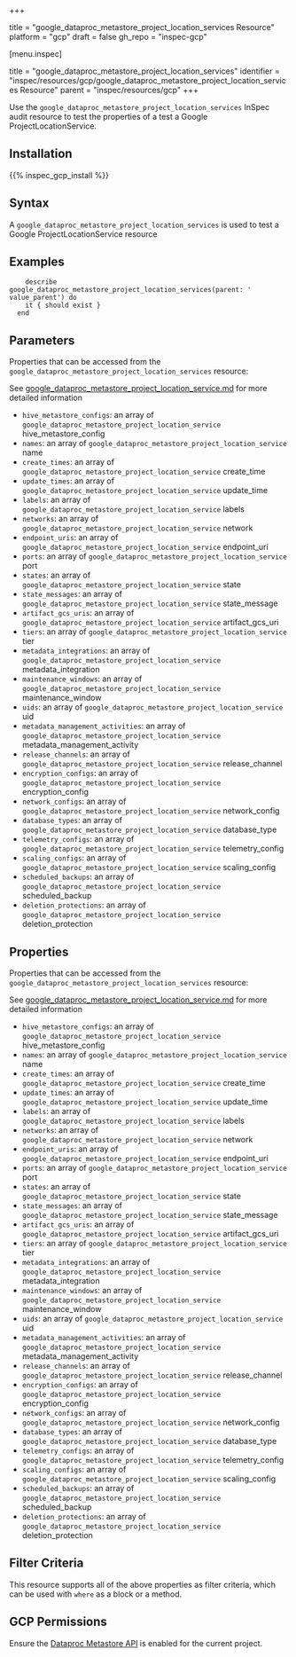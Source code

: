 +++

title = "google_dataproc_metastore_project_location_services Resource"
platform = "gcp"
draft = false
gh_repo = "inspec-gcp"


[menu.inspec]

title = "google_dataproc_metastore_project_location_services"
identifier = "inspec/resources/gcp/google_dataproc_metastore_project_location_services Resource"
parent = "inspec/resources/gcp"
+++

Use the `google_dataproc_metastore_project_location_services` InSpec audit resource to test the properties of a test a Google ProjectLocationService.

## Installation
{{% inspec_gcp_install %}}

## Syntax
A `google_dataproc_metastore_project_location_services` is used to test a Google ProjectLocationService resource

## Examples
```
    describe google_dataproc_metastore_project_location_services(parent: ' value_parent') do
    it { should exist }
  end
```

## Parameters
Properties that can be accessed from the `google_dataproc_metastore_project_location_services` resource:

See [google_dataproc_metastore_project_location_service.md](google_dataproc_metastore_project_location_service.md) for more detailed information
* `hive_metastore_configs`: an array of `google_dataproc_metastore_project_location_service` hive_metastore_config
* `names`: an array of `google_dataproc_metastore_project_location_service` name
* `create_times`: an array of `google_dataproc_metastore_project_location_service` create_time
* `update_times`: an array of `google_dataproc_metastore_project_location_service` update_time
* `labels`: an array of `google_dataproc_metastore_project_location_service` labels
* `networks`: an array of `google_dataproc_metastore_project_location_service` network
* `endpoint_uris`: an array of `google_dataproc_metastore_project_location_service` endpoint_uri
* `ports`: an array of `google_dataproc_metastore_project_location_service` port
* `states`: an array of `google_dataproc_metastore_project_location_service` state
* `state_messages`: an array of `google_dataproc_metastore_project_location_service` state_message
* `artifact_gcs_uris`: an array of `google_dataproc_metastore_project_location_service` artifact_gcs_uri
* `tiers`: an array of `google_dataproc_metastore_project_location_service` tier
* `metadata_integrations`: an array of `google_dataproc_metastore_project_location_service` metadata_integration
* `maintenance_windows`: an array of `google_dataproc_metastore_project_location_service` maintenance_window
* `uids`: an array of `google_dataproc_metastore_project_location_service` uid
* `metadata_management_activities`: an array of `google_dataproc_metastore_project_location_service` metadata_management_activity
* `release_channels`: an array of `google_dataproc_metastore_project_location_service` release_channel
* `encryption_configs`: an array of `google_dataproc_metastore_project_location_service` encryption_config
* `network_configs`: an array of `google_dataproc_metastore_project_location_service` network_config
* `database_types`: an array of `google_dataproc_metastore_project_location_service` database_type
* `telemetry_configs`: an array of `google_dataproc_metastore_project_location_service` telemetry_config
* `scaling_configs`: an array of `google_dataproc_metastore_project_location_service` scaling_config
* `scheduled_backups`: an array of `google_dataproc_metastore_project_location_service` scheduled_backup
* `deletion_protections`: an array of `google_dataproc_metastore_project_location_service` deletion_protection
## Properties
Properties that can be accessed from the `google_dataproc_metastore_project_location_services` resource:

See [google_dataproc_metastore_project_location_service.md](google_dataproc_metastore_project_location_service.md) for more detailed information
* `hive_metastore_configs`: an array of `google_dataproc_metastore_project_location_service` hive_metastore_config
* `names`: an array of `google_dataproc_metastore_project_location_service` name
* `create_times`: an array of `google_dataproc_metastore_project_location_service` create_time
* `update_times`: an array of `google_dataproc_metastore_project_location_service` update_time
* `labels`: an array of `google_dataproc_metastore_project_location_service` labels
* `networks`: an array of `google_dataproc_metastore_project_location_service` network
* `endpoint_uris`: an array of `google_dataproc_metastore_project_location_service` endpoint_uri
* `ports`: an array of `google_dataproc_metastore_project_location_service` port
* `states`: an array of `google_dataproc_metastore_project_location_service` state
* `state_messages`: an array of `google_dataproc_metastore_project_location_service` state_message
* `artifact_gcs_uris`: an array of `google_dataproc_metastore_project_location_service` artifact_gcs_uri
* `tiers`: an array of `google_dataproc_metastore_project_location_service` tier
* `metadata_integrations`: an array of `google_dataproc_metastore_project_location_service` metadata_integration
* `maintenance_windows`: an array of `google_dataproc_metastore_project_location_service` maintenance_window
* `uids`: an array of `google_dataproc_metastore_project_location_service` uid
* `metadata_management_activities`: an array of `google_dataproc_metastore_project_location_service` metadata_management_activity
* `release_channels`: an array of `google_dataproc_metastore_project_location_service` release_channel
* `encryption_configs`: an array of `google_dataproc_metastore_project_location_service` encryption_config
* `network_configs`: an array of `google_dataproc_metastore_project_location_service` network_config
* `database_types`: an array of `google_dataproc_metastore_project_location_service` database_type
* `telemetry_configs`: an array of `google_dataproc_metastore_project_location_service` telemetry_config
* `scaling_configs`: an array of `google_dataproc_metastore_project_location_service` scaling_config
* `scheduled_backups`: an array of `google_dataproc_metastore_project_location_service` scheduled_backup
* `deletion_protections`: an array of `google_dataproc_metastore_project_location_service` deletion_protection

## Filter Criteria
This resource supports all of the above properties as filter criteria, which can be used
with `where` as a block or a method.

## GCP Permissions

Ensure the [Dataproc Metastore API](https://console.cloud.google.com/apis/library/metastore.googleapis.com) is enabled for the current project.
